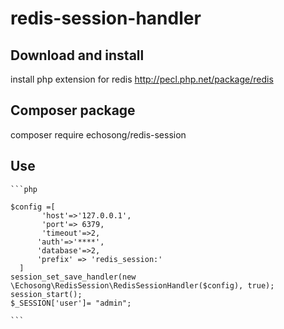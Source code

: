 # redis-session-handler


## Download and install

  install php  extension for redis  http://pecl.php.net/package/redis
  
## Composer package

  composer require echosong/redis-session
 
## Use
    ```php

    $config =[
           'host'=>'127.0.0.1',
           'port'=> 6379,
           'timeout'=>2,
          'auth'=>'****',
          'database'=>2,
          'prefix' => 'redis_session:'
      ]
    session_set_save_handler(new \Echosong\RedisSession\RedisSessionHandler($config), true);
    session_start();
    $_SESSION['user']= "admin";
    
    ```

